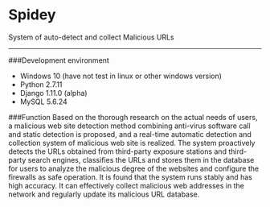 # Spidey
System of auto-detect and collect Malicious URLs

---
###Development environment
* Windows 10 (have not test in linux or other windows version)
* Python 2.7.11
* Django 1.11.0 (alpha)
* MySQL 5.6.24

###Function
Based on the thorough research on the actual needs of users, a malicious web site detection method combining anti-virus software call and static detection is proposed, and a real-time automatic detection and collection system of malicious web site is realized. The system proactively detects the URLs obtained from third-party exposure stations and third-party search engines, classifies the URLs and stores them in the database for users to analyze the malicious degree of the websites and configure the firewalls as safe operation. It is found that the system runs stably and has high accuracy. It can effectively collect malicious web addresses in the network and regularly update its malicious URL database.
